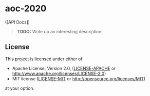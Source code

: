 # aoc-2020

([API Docs])

> **TODO:** Write up an interesting description.

## License

This project is licensed under either of

- Apache License, Version 2.0, ([LICENSE-APACHE](LICENSE-APACHE.md) or
  http://www.apache.org/licenses/LICENSE-2.0)
- MIT license ([LICENSE-MIT](LICENSE-MIT.md) or
  http://opensource.org/licenses/MIT)

at your option.
